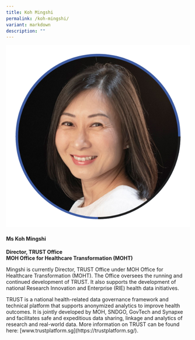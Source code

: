 ```yaml
---
title: Koh Mingshi
permalink: /koh-mingshi/
variant: markdown
description: ""
---
```

<div class="row">
<div class="col is-3">
<img src="/images/Speakers_KohMingshi.png">
</div>
<div class="col is-9 speaker-details">
	<h4><b>Ms Koh Mingshi</b></h4>
<b>Director, TRUST Office<br>
MOH Office for Healthcare Transformation (MOHT)</b>
	
<p>Mingshi is currently Director, TRUST Office under MOH Office for Healthcare Transformation (MOHT). The Office oversees the running and continued development of TRUST. It also supports the development of national Research Innovation and Enterprise (RIE) health data initiatives.</p>

<p>TRUST is a national health-related data governance framework and technical platform that supports anonymized analytics to improve health outcomes. It is jointly developed by MOH, SNDGO, GovTech and Synapxe and facilitates safe and expeditious data sharing, linkage and analytics of research and real-world data. More information on TRUST can be found here: [www.trustplatform.sg](https://trustplatform.sg/).
</p>
</div>
</div>
